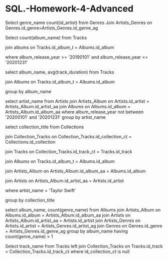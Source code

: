 # SQL.-Homework-4-Advanced

Select genre_name count(id_artist) from Genres 
Join Artists_Genres on Genres.id_genre=Artists_Genres.id_genre_ag



Select count(album_name) from Tracks

join albums on Tracks.id_album_t = Albums.id_album

where album_release_year >= '20190101' and album_release_year <= '20201231'


select album_name, avg(track_duration) from Tracks

join Albums on Tracks.id_album_t = Albums.id_album

group by album_name



select artist_name from Artists
join Artists_Album on Artists.id_artist = Artists_Album.id_artist_aa
join Albums on Albums.id_album = Artists_Album.id_album_aa
where album_release_year not between '20200101' and '20201231'
group by artist_name




select collection_title from Collections

join Collection_Tracks on Collection_Tracks.id_collection_ct = Collections.id_collection

join Tracks on Collection_Tracks.id_track_ct = Tracks.id_track

join Albums on Tracks.id_album_t = Albums.id_album

join Artists_Album on Artists_Album.id_album_aa = Albums.id_album

join Artists on Artists_Album.id_artist_aa =  Artists.id_artist

where artist_name = 'Taylor Swift'

group by collection_title





select album_name, count(genre_name) from Albums
join Artists_Album on Albums.id_album = Artists_Album.id_album_aa
join Artists on Artists_Album.id_artist_aa = Artists.id_artist
join Artists_Genres on Artists.id_artist = Artists_Genres.id_artist_ag
join Genres on Genres.id_genre = Artists_Genres.id_genre_ag
group by album_name
having count(genre_name) > 1




Select track_name from Tracks
left join Collection_Tracks on Tracks.id_track = Collection_Tracks.id_track_ct
where id_collection_ct is null


